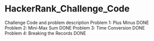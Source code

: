 # HackerRank_Challenge_Code
Challenge Code and problem description
Problem 1: Plus Minus DONE
Problem 2: Mini-Max Sum DONE
Problem 3: Time Conversion DONE
Problem 4: Breaking the Records DONE

